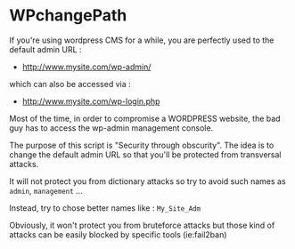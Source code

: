 WPchangePath
============

If you're using wordpress CMS for a while, you are perfectly used to the default admin URL :
- http://www.mysite.com/wp-admin/

which can also be accessed via :
- http://www.mysite.com/wp-login.php

Most of the time, in order to compromise a WORDPRESS website, the bad guy has to access the wp-admin management console.

The purpose of this script is "Security through obscurity". The idea is to change the default admin URL so that you'll be protected from transversal attacks.

It will not protect you from dictionary attacks so try to avoid such names as ``admin``, ``management`` ...

Instead, try to chose better names like : ``My_Site_Adm``

Obviously, it won't protect you from bruteforce attacks but those kind of attacks can be easily blocked by specific tools (ie:fail2ban)
